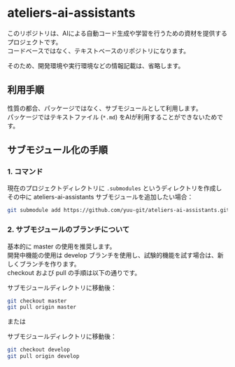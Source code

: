 # ateliers-ai-assistants

このリポジトリは、AIによる自動コード生成や学習を行うための資材を提供するプロジェクトです。  
コードベースではなく、テキストベースのリポジトリになります。

そのため、開発環境や実行環境などの情報記載は、省略します。

## 利用手順

性質の都合、パッケージではなく、サブモジュールとして利用します。  
パッケージではテキストファイル (`*.md`) をAIが利用することができないためです。

## サブモジュール化の手順

### 1. コマンド

現在のプロジェクトディレクトリに `.submodules` というディレクトリを作成し  
その中に ateliers-ai-assistants  サブモジュールを追加したい場合：

```bash
git submodule add https://github.com/yuu-git/ateliers-ai-assistants.git .submodules/ateliers-ai-assistants
```

### 2. サブモジュールのブランチについて

基本的に master の使用を推奨します。  
開発中機能の使用は develop ブランチを使用し、試験的機能を試す場合は、新しくブランチを作ります。  
checkout および pull の手順は以下の通りです。

サブモジュールディレクトリに移動後：

```bash
git checkout master
git pull origin master
```

または

サブモジュールディレクトリに移動後：

```bash
git checkout develop
git pull origin develop
```
